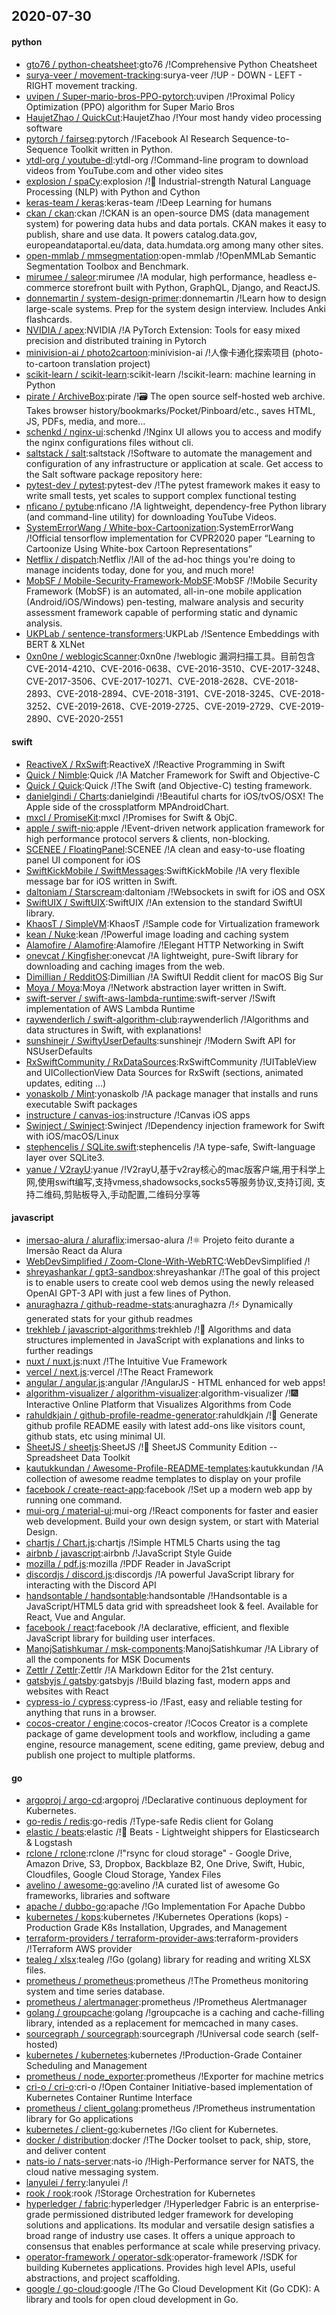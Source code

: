 ## 2020-07-30

#### python
* [gto76 / python-cheatsheet](https://github.com/gto76/python-cheatsheet):gto76 /!Comprehensive Python Cheatsheet
* [surya-veer / movement-tracking](https://github.com/surya-veer/movement-tracking):surya-veer /!UP - DOWN - LEFT - RIGHT movement tracking.
* [uvipen / Super-mario-bros-PPO-pytorch](https://github.com/uvipen/Super-mario-bros-PPO-pytorch):uvipen /!Proximal Policy Optimization (PPO) algorithm for Super Mario Bros
* [HaujetZhao / QuickCut](https://github.com/HaujetZhao/QuickCut):HaujetZhao /!Your most handy video processing software
* [pytorch / fairseq](https://github.com/pytorch/fairseq):pytorch /!Facebook AI Research Sequence-to-Sequence Toolkit written in Python.
* [ytdl-org / youtube-dl](https://github.com/ytdl-org/youtube-dl):ytdl-org /!Command-line program to download videos from YouTube.com and other video sites
* [explosion / spaCy](https://github.com/explosion/spaCy):explosion /!💫
Industrial-strength Natural Language Processing (NLP) with Python and Cython
* [keras-team / keras](https://github.com/keras-team/keras):keras-team /!Deep Learning for humans
* [ckan / ckan](https://github.com/ckan/ckan):ckan /!CKAN is an open-source DMS (data management system) for powering data hubs and data portals. CKAN makes it easy to publish, share and use data. It powers catalog.data.gov, europeandataportal.eu/data, data.humdata.org among many other sites.
* [open-mmlab / mmsegmentation](https://github.com/open-mmlab/mmsegmentation):open-mmlab /!OpenMMLab Semantic Segmentation Toolbox and Benchmark.
* [mirumee / saleor](https://github.com/mirumee/saleor):mirumee /!A modular, high performance, headless e-commerce storefront built with Python, GraphQL, Django, and ReactJS.
* [donnemartin / system-design-primer](https://github.com/donnemartin/system-design-primer):donnemartin /!Learn how to design large-scale systems. Prep for the system design interview. Includes Anki flashcards.
* [NVIDIA / apex](https://github.com/NVIDIA/apex):NVIDIA /!A PyTorch Extension: Tools for easy mixed precision and distributed training in Pytorch
* [minivision-ai / photo2cartoon](https://github.com/minivision-ai/photo2cartoon):minivision-ai /!人像卡通化探索项目 (photo-to-cartoon translation project)
* [scikit-learn / scikit-learn](https://github.com/scikit-learn/scikit-learn):scikit-learn /!scikit-learn: machine learning in Python
* [pirate / ArchiveBox](https://github.com/pirate/ArchiveBox):pirate /!🗃
The open source self-hosted web archive. Takes browser history/bookmarks/Pocket/Pinboard/etc., saves HTML, JS, PDFs, media, and more...
* [schenkd / nginx-ui](https://github.com/schenkd/nginx-ui):schenkd /!Nginx UI allows you to access and modify the nginx configurations files without cli.
* [saltstack / salt](https://github.com/saltstack/salt):saltstack /!Software to automate the management and configuration of any infrastructure or application at scale. Get access to the Salt software package repository here:
* [pytest-dev / pytest](https://github.com/pytest-dev/pytest):pytest-dev /!The pytest framework makes it easy to write small tests, yet scales to support complex functional testing
* [nficano / pytube](https://github.com/nficano/pytube):nficano /!A lightweight, dependency-free Python library (and command-line utility) for downloading YouTube Videos.
* [SystemErrorWang / White-box-Cartoonization](https://github.com/SystemErrorWang/White-box-Cartoonization):SystemErrorWang /!Official tensorflow implementation for CVPR2020 paper “Learning to Cartoonize Using White-box Cartoon Representations”
* [Netflix / dispatch](https://github.com/Netflix/dispatch):Netflix /!All of the ad-hoc things you're doing to manage incidents today, done for you, and much more!
* [MobSF / Mobile-Security-Framework-MobSF](https://github.com/MobSF/Mobile-Security-Framework-MobSF):MobSF /!Mobile Security Framework (MobSF) is an automated, all-in-one mobile application (Android/iOS/Windows) pen-testing, malware analysis and security assessment framework capable of performing static and dynamic analysis.
* [UKPLab / sentence-transformers](https://github.com/UKPLab/sentence-transformers):UKPLab /!Sentence Embeddings with BERT & XLNet
* [0xn0ne / weblogicScanner](https://github.com/0xn0ne/weblogicScanner):0xn0ne /!weblogic 漏洞扫描工具。目前包含 CVE-2014-4210、CVE-2016-0638、CVE-2016-3510、CVE-2017-3248、CVE-2017-3506、CVE-2017-10271、CVE-2018-2628、CVE-2018-2893、CVE-2018-2894、CVE-2018-3191、CVE-2018-3245、CVE-2018-3252、CVE-2019-2618、CVE-2019-2725、CVE-2019-2729、CVE-2019-2890、CVE-2020-2551

#### swift
* [ReactiveX / RxSwift](https://github.com/ReactiveX/RxSwift):ReactiveX /!Reactive Programming in Swift
* [Quick / Nimble](https://github.com/Quick/Nimble):Quick /!A Matcher Framework for Swift and Objective-C
* [Quick / Quick](https://github.com/Quick/Quick):Quick /!The Swift (and Objective-C) testing framework.
* [danielgindi / Charts](https://github.com/danielgindi/Charts):danielgindi /!Beautiful charts for iOS/tvOS/OSX! The Apple side of the crossplatform MPAndroidChart.
* [mxcl / PromiseKit](https://github.com/mxcl/PromiseKit):mxcl /!Promises for Swift & ObjC.
* [apple / swift-nio](https://github.com/apple/swift-nio):apple /!Event-driven network application framework for high performance protocol servers & clients, non-blocking.
* [SCENEE / FloatingPanel](https://github.com/SCENEE/FloatingPanel):SCENEE /!A clean and easy-to-use floating panel UI component for iOS
* [SwiftKickMobile / SwiftMessages](https://github.com/SwiftKickMobile/SwiftMessages):SwiftKickMobile /!A very flexible message bar for iOS written in Swift.
* [daltoniam / Starscream](https://github.com/daltoniam/Starscream):daltoniam /!Websockets in swift for iOS and OSX
* [SwiftUIX / SwiftUIX](https://github.com/SwiftUIX/SwiftUIX):SwiftUIX /!An extension to the standard SwiftUI library.
* [KhaosT / SimpleVM](https://github.com/KhaosT/SimpleVM):KhaosT /!Sample code for Virtualization framework
* [kean / Nuke](https://github.com/kean/Nuke):kean /!Powerful image loading and caching system
* [Alamofire / Alamofire](https://github.com/Alamofire/Alamofire):Alamofire /!Elegant HTTP Networking in Swift
* [onevcat / Kingfisher](https://github.com/onevcat/Kingfisher):onevcat /!A lightweight, pure-Swift library for downloading and caching images from the web.
* [Dimillian / RedditOS](https://github.com/Dimillian/RedditOS):Dimillian /!A SwiftUI Reddit client for macOS Big Sur
* [Moya / Moya](https://github.com/Moya/Moya):Moya /!Network abstraction layer written in Swift.
* [swift-server / swift-aws-lambda-runtime](https://github.com/swift-server/swift-aws-lambda-runtime):swift-server /!Swift implementation of AWS Lambda Runtime
* [raywenderlich / swift-algorithm-club](https://github.com/raywenderlich/swift-algorithm-club):raywenderlich /!Algorithms and data structures in Swift, with explanations!
* [sunshinejr / SwiftyUserDefaults](https://github.com/sunshinejr/SwiftyUserDefaults):sunshinejr /!Modern Swift API for NSUserDefaults
* [RxSwiftCommunity / RxDataSources](https://github.com/RxSwiftCommunity/RxDataSources):RxSwiftCommunity /!UITableView and UICollectionView Data Sources for RxSwift (sections, animated updates, editing ...)
* [yonaskolb / Mint](https://github.com/yonaskolb/Mint):yonaskolb /!A package manager that installs and runs executable Swift packages
* [instructure / canvas-ios](https://github.com/instructure/canvas-ios):instructure /!Canvas iOS apps
* [Swinject / Swinject](https://github.com/Swinject/Swinject):Swinject /!Dependency injection framework for Swift with iOS/macOS/Linux
* [stephencelis / SQLite.swift](https://github.com/stephencelis/SQLite.swift):stephencelis /!A type-safe, Swift-language layer over SQLite3.
* [yanue / V2rayU](https://github.com/yanue/V2rayU):yanue /!V2rayU,基于v2ray核心的mac版客户端,用于科学上网,使用swift编写,支持vmess,shadowsocks,socks5等服务协议,支持订阅, 支持二维码,剪贴板导入,手动配置,二维码分享等

#### javascript
* [imersao-alura / aluraflix](https://github.com/imersao-alura/aluraflix):imersao-alura /!⚛️
Projeto feito durante a Imersão React da Alura
* [WebDevSimplified / Zoom-Clone-With-WebRTC](https://github.com/WebDevSimplified/Zoom-Clone-With-WebRTC):WebDevSimplified /!
* [shreyashankar / gpt3-sandbox](https://github.com/shreyashankar/gpt3-sandbox):shreyashankar /!The goal of this project is to enable users to create cool web demos using the newly released OpenAI GPT-3 API with just a few lines of Python.
* [anuraghazra / github-readme-stats](https://github.com/anuraghazra/github-readme-stats):anuraghazra /!⚡
Dynamically generated stats for your github readmes
* [trekhleb / javascript-algorithms](https://github.com/trekhleb/javascript-algorithms):trekhleb /!📝
Algorithms and data structures implemented in JavaScript with explanations and links to further readings
* [nuxt / nuxt.js](https://github.com/nuxt/nuxt.js):nuxt /!The Intuitive Vue Framework
* [vercel / next.js](https://github.com/vercel/next.js):vercel /!The React Framework
* [angular / angular.js](https://github.com/angular/angular.js):angular /!AngularJS - HTML enhanced for web apps!
* [algorithm-visualizer / algorithm-visualizer](https://github.com/algorithm-visualizer/algorithm-visualizer):algorithm-visualizer /!🎆
Interactive Online Platform that Visualizes Algorithms from Code
* [rahuldkjain / github-profile-readme-generator](https://github.com/rahuldkjain/github-profile-readme-generator):rahuldkjain /!🚀
Generate github profile README easily with latest add-ons like visitors count, github stats, etc using minimal UI.
* [SheetJS / sheetjs](https://github.com/SheetJS/sheetjs):SheetJS /!📗
SheetJS Community Edition -- Spreadsheet Data Toolkit
* [kautukkundan / Awesome-Profile-README-templates](https://github.com/kautukkundan/Awesome-Profile-README-templates):kautukkundan /!A collection of awesome readme templates to display on your profile
* [facebook / create-react-app](https://github.com/facebook/create-react-app):facebook /!Set up a modern web app by running one command.
* [mui-org / material-ui](https://github.com/mui-org/material-ui):mui-org /!React components for faster and easier web development. Build your own design system, or start with Material Design.
* [chartjs / Chart.js](https://github.com/chartjs/Chart.js):chartjs /!Simple HTML5 Charts using the <canvas> tag
* [airbnb / javascript](https://github.com/airbnb/javascript):airbnb /!JavaScript Style Guide
* [mozilla / pdf.js](https://github.com/mozilla/pdf.js):mozilla /!PDF Reader in JavaScript
* [discordjs / discord.js](https://github.com/discordjs/discord.js):discordjs /!A powerful JavaScript library for interacting with the Discord API
* [handsontable / handsontable](https://github.com/handsontable/handsontable):handsontable /!Handsontable is a JavaScript/HTML5 data grid with spreadsheet look & feel. Available for React, Vue and Angular.
* [facebook / react](https://github.com/facebook/react):facebook /!A declarative, efficient, and flexible JavaScript library for building user interfaces.
* [ManojSatishkumar / msk-components](https://github.com/ManojSatishkumar/msk-components):ManojSatishkumar /!A Library of all the components for MSK Documents
* [Zettlr / Zettlr](https://github.com/Zettlr/Zettlr):Zettlr /!A Markdown Editor for the 21st century.
* [gatsbyjs / gatsby](https://github.com/gatsbyjs/gatsby):gatsbyjs /!Build blazing fast, modern apps and websites with React
* [cypress-io / cypress](https://github.com/cypress-io/cypress):cypress-io /!Fast, easy and reliable testing for anything that runs in a browser.
* [cocos-creator / engine](https://github.com/cocos-creator/engine):cocos-creator /!Cocos Creator is a complete package of game development tools and workflow, including a game engine, resource management, scene editing, game preview, debug and publish one project to multiple platforms.

#### go
* [argoproj / argo-cd](https://github.com/argoproj/argo-cd):argoproj /!Declarative continuous deployment for Kubernetes.
* [go-redis / redis](https://github.com/go-redis/redis):go-redis /!Type-safe Redis client for Golang
* [elastic / beats](https://github.com/elastic/beats):elastic /!🐠
Beats - Lightweight shippers for Elasticsearch & Logstash
* [rclone / rclone](https://github.com/rclone/rclone):rclone /!"rsync for cloud storage" - Google Drive, Amazon Drive, S3, Dropbox, Backblaze B2, One Drive, Swift, Hubic, Cloudfiles, Google Cloud Storage, Yandex Files
* [avelino / awesome-go](https://github.com/avelino/awesome-go):avelino /!A curated list of awesome Go frameworks, libraries and software
* [apache / dubbo-go](https://github.com/apache/dubbo-go):apache /!Go Implementation For Apache Dubbo
* [kubernetes / kops](https://github.com/kubernetes/kops):kubernetes /!Kubernetes Operations (kops) - Production Grade K8s Installation, Upgrades, and Management
* [terraform-providers / terraform-provider-aws](https://github.com/terraform-providers/terraform-provider-aws):terraform-providers /!Terraform AWS provider
* [tealeg / xlsx](https://github.com/tealeg/xlsx):tealeg /!Go (golang) library for reading and writing XLSX files.
* [prometheus / prometheus](https://github.com/prometheus/prometheus):prometheus /!The Prometheus monitoring system and time series database.
* [prometheus / alertmanager](https://github.com/prometheus/alertmanager):prometheus /!Prometheus Alertmanager
* [golang / groupcache](https://github.com/golang/groupcache):golang /!groupcache is a caching and cache-filling library, intended as a replacement for memcached in many cases.
* [sourcegraph / sourcegraph](https://github.com/sourcegraph/sourcegraph):sourcegraph /!Universal code search (self-hosted)
* [kubernetes / kubernetes](https://github.com/kubernetes/kubernetes):kubernetes /!Production-Grade Container Scheduling and Management
* [prometheus / node_exporter](https://github.com/prometheus/node_exporter):prometheus /!Exporter for machine metrics
* [cri-o / cri-o](https://github.com/cri-o/cri-o):cri-o /!Open Container Initiative-based implementation of Kubernetes Container Runtime Interface
* [prometheus / client_golang](https://github.com/prometheus/client_golang):prometheus /!Prometheus instrumentation library for Go applications
* [kubernetes / client-go](https://github.com/kubernetes/client-go):kubernetes /!Go client for Kubernetes.
* [docker / distribution](https://github.com/docker/distribution):docker /!The Docker toolset to pack, ship, store, and deliver content
* [nats-io / nats-server](https://github.com/nats-io/nats-server):nats-io /!High-Performance server for NATS, the cloud native messaging system.
* [lanyulei / ferry](https://github.com/lanyulei/ferry):lanyulei /!
* [rook / rook](https://github.com/rook/rook):rook /!Storage Orchestration for Kubernetes
* [hyperledger / fabric](https://github.com/hyperledger/fabric):hyperledger /!Hyperledger Fabric is an enterprise-grade permissioned distributed ledger framework for developing solutions and applications. Its modular and versatile design satisfies a broad range of industry use cases. It offers a unique approach to consensus that enables performance at scale while preserving privacy.
* [operator-framework / operator-sdk](https://github.com/operator-framework/operator-sdk):operator-framework /!SDK for building Kubernetes applications. Provides high level APIs, useful abstractions, and project scaffolding.
* [google / go-cloud](https://github.com/google/go-cloud):google /!The Go Cloud Development Kit (Go CDK): A library and tools for open cloud development in Go.
